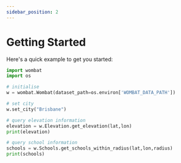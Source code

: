 ```yaml
---
sidebar_position: 2
---
```


# Getting Started

Here's a quick example to get you started:

```python
import wombat
import os

# initialise
w = wombat.Wombat(dataset_path=os.environ['WOMBAT_DATA_PATH'])

# set city
w.set_city("Brisbane")

# query elevation information
elevation = w.Elevation.get_elevation(lat,lon)
print(elevation)

# query school information
schools = w.Schools.get_schools_within_radius(lat,lon,radius)
print(schools)
```

